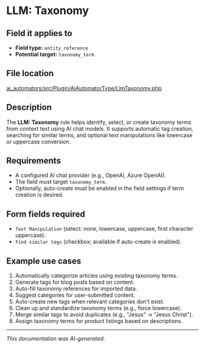 # LLM: Taxonomy

## Field it applies to

- **Field type:** `entity_reference`
- **Potential target:** `taxonomy_term`

## File location

[ai_automators/src/Plugin/AiAutomatorType/LlmTaxonomy.php](https://git.drupalcode.org/project/ai/-/blob/1.2.x/modules/ai_automators/src/Plugin/AiAutomatorType/LlmTaxonomy.php?ref_type=heads)

## Description

The **LLM: Taxonomy** rule helps identify, select, or create taxonomy terms from context text using AI chat models.
It supports automatic tag creation, searching for similar terms, and optional text manipulations like lowercase or uppercase conversion.

## Requirements

- A configured AI chat provider (e.g., OpenAI, Azure OpenAI).
- The field must target `taxonomy_term`.
- Optionally, auto-create must be enabled in the field settings if term creation is desired.

## Form fields required

- `Text Manipulation` (select: none, lowercase, uppercase, first character uppercase).
- `Find similar tags` (checkbox; available if auto-create is enabled).

## Example use cases

1. Automatically categorize articles using existing taxonomy terms.
2. Generate tags for blog posts based on content.
3. Auto-fill taxonomy references for imported data.
4. Suggest categories for user-submitted content.
5. Auto-create new tags when relevant categories don’t exist.
6. Clean up and standardize taxonomy terms (e.g., force lowercase).
7. Merge similar tags to avoid duplicates (e.g., "Jesus" → "Jesus Christ").
8. Assign taxonomy terms for product listings based on descriptions.

---

*This documentation was AI-generated.*
